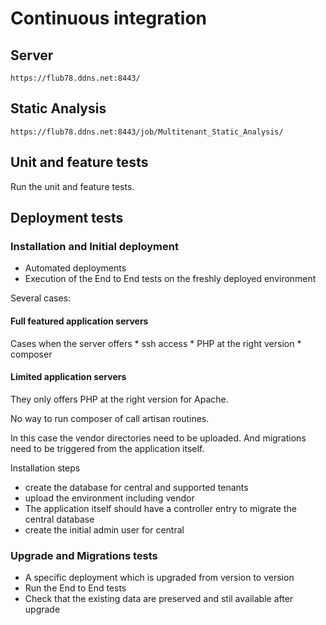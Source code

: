 # Continuous integration

## Server

    https://flub78.ddns.net:8443/

    
## Static Analysis

    https://flub78.ddns.net:8443/job/Multitenant_Static_Analysis/    

## Unit and feature tests

Run the unit and feature tests.

## Deployment tests

### Installation and Initial deployment

* Automated deployments
* Execution of the End to End tests on the freshly deployed environment

Several cases:

#### Full featured application servers 

Cases when the server offers
    * ssh access
    * PHP at the right version
    * composer

#### Limited application servers

They only offers PHP at the right version for Apache.

No way to run composer of call artisan routines.

In this case the vendor directories need to be uploaded. And migrations need to be triggered from the application itself.

Installation steps
* create the database for central and supported tenants
* upload the environment including vendor
* The application itself should have a controller entry to migrate the central database
* create the initial admin user for central


### Upgrade and Migrations tests

* A specific deployment which is upgraded from version to version
* Run the End to End tests
* Check that the existing data are preserved and stil available after upgrade
